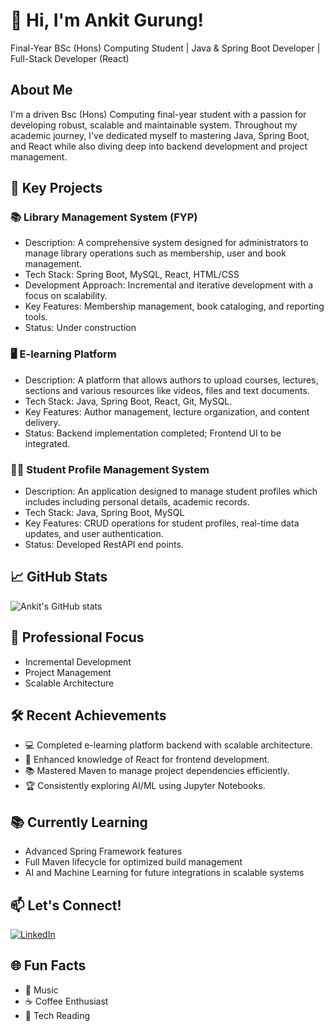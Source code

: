 # 👋 Hi, I'm Ankit Gurung!
Final-Year BSc (Hons) Computing Student | Java & Spring Boot Developer | Full-Stack Developer (React)

## About Me
I'm a driven Bsc (Hons) Computing final-year student with a passion for developing robust, scalable and maintainable system. Throughout my academic journey, I've dedicated myself to mastering Java, Spring Boot, and React while also diving deep into backend development and project management. 

## 💼 Key Projects
### 📚 Library Management System (FYP)
- Description: A comprehensive system designed for administrators to manage library operations such as membership, user and book management.
- Tech Stack: Spring Boot, MySQL, React, HTML/CSS
- Development Approach: Incremental and iterative development with a focus on scalability.
- Key Features: Membership management, book cataloging, and reporting tools.
- Status: Under construction

### 🖥️ E-learning Platform
- Description: A platform that allows authors to upload courses, lectures, sections and various resources like videos, files and text documents.
- Tech Stack: Java, Spring Boot, React, Git, MySQL.
- Key Features: Author management, lecture organization, and content delivery.
- Status: Backend implementation completed; Frontend UI to be integrated.

### 🧑‍🎓 Student Profile Management System
- Description: An application designed to manage student profiles which includes including personal details, academic records.
- Tech Stack: Java, Spring Boot, MySQL
- Key Features: CRUD operations for student profiles, real-time data updates, and user authentication.
- Status: Developed RestAPI end points.

## 📈 GitHub Stats </br>
![Ankit's GitHub stats](https://github-readme-stats.vercel.app/api?username=AnkitGurungg&show_icons=true&theme=radical)

## 🎯 Professional Focus
- Incremental Development
- Project Management
- Scalable Architecture

## 🛠️ Recent Achievements
- 💻 Completed e-learning platform backend with scalable architecture.
- 🚀 Enhanced knowledge of React for frontend development.
- 📚 Mastered Maven to manage project dependencies efficiently.
- 🏆 Consistently exploring AI/ML using Jupyter Notebooks.

## 📚 Currently Learning
- Advanced Spring Framework features
- Full Maven lifecycle for optimized build management
- AI and Machine Learning for future integrations in scalable systems

## 📫 Let's Connect! </br>
[![LinkedIn](https://img.shields.io/badge/LinkedIn-%230077B5.svg?style=flat&logo=linkedin&logoColor=white)](https://www.linkedin.com/in/ankit-gurung-0138291a0/)

## 🌐 Fun Facts
- 🎵 Music
- ☕ Coffee Enthusiast
- 📖 Tech Reading

<!---
AnkitGurungg/AnkitGurungg is a ✨ special ✨ repository because its `README.md` (this file) appears on your GitHub profile.
You can click the Preview link to take a look at your changes.
--->
